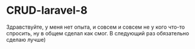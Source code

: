 
# CRUD-laravel-8

Здравствуйте, у меня нет опыта, и совсем и совсем не у кого что-то спросить, ну в общем сделал как смог.
В следующий раз обязательно сделаю лучше)

